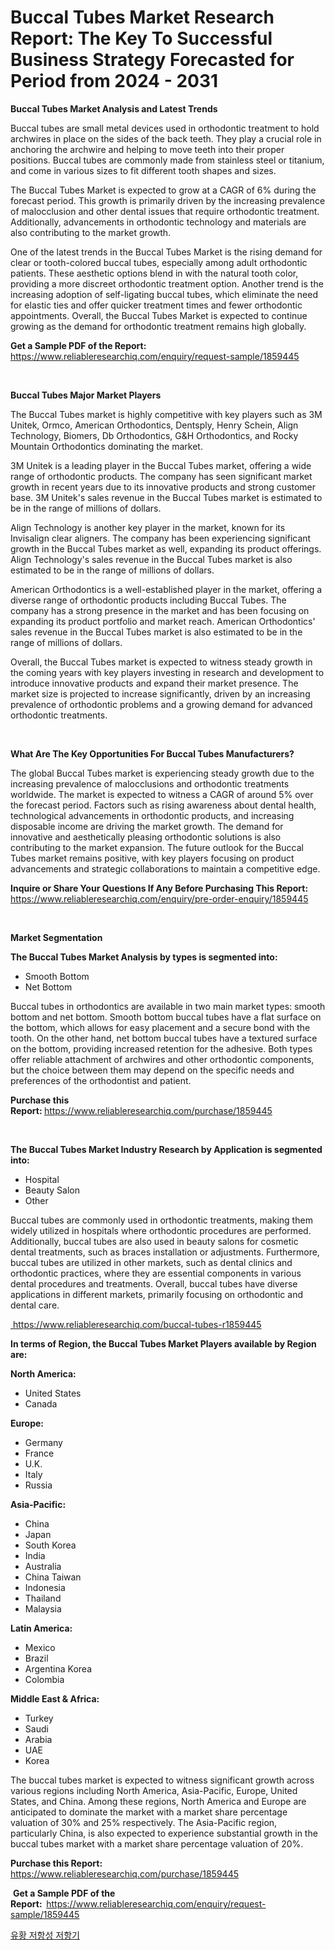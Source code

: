 <p><h1>Buccal Tubes Market Research Report: The Key To Successful Business Strategy Forecasted for Period from 2024 - 2031</h1></p><p><strong>Buccal Tubes Market Analysis and Latest Trends</strong></p>
<p><p>Buccal tubes are small metal devices used in orthodontic treatment to hold archwires in place on the sides of the back teeth. They play a crucial role in anchoring the archwire and helping to move teeth into their proper positions. Buccal tubes are commonly made from stainless steel or titanium, and come in various sizes to fit different tooth shapes and sizes.</p><p>The Buccal Tubes Market is expected to grow at a CAGR of 6% during the forecast period. This growth is primarily driven by the increasing prevalence of malocclusion and other dental issues that require orthodontic treatment. Additionally, advancements in orthodontic technology and materials are also contributing to the market growth.</p><p>One of the latest trends in the Buccal Tubes Market is the rising demand for clear or tooth-colored buccal tubes, especially among adult orthodontic patients. These aesthetic options blend in with the natural tooth color, providing a more discreet orthodontic treatment option. Another trend is the increasing adoption of self-ligating buccal tubes, which eliminate the need for elastic ties and offer quicker treatment times and fewer orthodontic appointments. Overall, the Buccal Tubes Market is expected to continue growing as the demand for orthodontic treatment remains high globally.</p></p>
<p><strong>Get a Sample PDF of the Report:&nbsp;</strong> <a href="https://www.reliableresearchiq.com/enquiry/request-sample/1859445">https://www.reliableresearchiq.com/enquiry/request-sample/1859445</a></p>
<p>&nbsp;</p>
<p><strong>Buccal Tubes Major Market Players</strong></p>
<p><p>The Buccal Tubes market is highly competitive with key players such as 3M Unitek, Ormco, American Orthodontics, Dentsply, Henry Schein, Align Technology, Biomers, Db Orthodontics, G&H Orthodontics, and Rocky Mountain Orthodontics dominating the market. </p><p>3M Unitek is a leading player in the Buccal Tubes market, offering a wide range of orthodontic products. The company has seen significant market growth in recent years due to its innovative products and strong customer base.  3M Unitek's sales revenue in the Buccal Tubes market is estimated to be in the range of millions of dollars.</p><p>Align Technology is another key player in the market, known for its Invisalign clear aligners. The company has been experiencing significant growth in the Buccal Tubes market as well, expanding its product offerings. Align Technology's sales revenue in the Buccal Tubes market is also estimated to be in the range of millions of dollars.</p><p>American Orthodontics is a well-established player in the market, offering a diverse range of orthodontic products including Buccal Tubes. The company has a strong presence in the market and has been focusing on expanding its product portfolio and market reach. American Orthodontics' sales revenue in the Buccal Tubes market is also estimated to be in the range of millions of dollars.</p><p>Overall, the Buccal Tubes market is expected to witness steady growth in the coming years with key players investing in research and development to introduce innovative products and expand their market presence. The market size is projected to increase significantly, driven by an increasing prevalence of orthodontic problems and a growing demand for advanced orthodontic treatments.</p></p>
<p>&nbsp;</p>
<p><strong>What Are The Key Opportunities For Buccal Tubes Manufacturers?</strong></p>
<p><p>The global Buccal Tubes market is experiencing steady growth due to the increasing prevalence of malocclusions and orthodontic treatments worldwide. The market is expected to witness a CAGR of around 5% over the forecast period. Factors such as rising awareness about dental health, technological advancements in orthodontic products, and increasing disposable income are driving the market growth. The demand for innovative and aesthetically pleasing orthodontic solutions is also contributing to the market expansion. The future outlook for the Buccal Tubes market remains positive, with key players focusing on product advancements and strategic collaborations to maintain a competitive edge.</p></p>
<p><strong>Inquire or Share Your Questions If Any Before Purchasing This Report:</strong> <a href="https://www.reliableresearchiq.com/enquiry/pre-order-enquiry/1859445">https://www.reliableresearchiq.com/enquiry/pre-order-enquiry/1859445</a></p>
<p>&nbsp;</p>
<p><strong>Market Segmentation</strong></p>
<p><strong>The Buccal Tubes Market Analysis by types is segmented into:</strong></p>
<p><ul><li>Smooth Bottom</li><li>Net Bottom</li></ul></p>
<p><p>Buccal tubes in orthodontics are available in two main market types: smooth bottom and net bottom. Smooth bottom buccal tubes have a flat surface on the bottom, which allows for easy placement and a secure bond with the tooth. On the other hand, net bottom buccal tubes have a textured surface on the bottom, providing increased retention for the adhesive. Both types offer reliable attachment of archwires and other orthodontic components, but the choice between them may depend on the specific needs and preferences of the orthodontist and patient.</p></p>
<p><strong>Purchase this Report:&nbsp;</strong><a href="https://www.reliableresearchiq.com/purchase/1859445">https://www.reliableresearchiq.com/purchase/1859445</a></p>
<p>&nbsp;</p>
<p><strong>The Buccal Tubes Market Industry Research by Application is segmented into:</strong></p>
<p><ul><li>Hospital</li><li>Beauty Salon</li><li>Other</li></ul></p>
<p><p>Buccal tubes are commonly used in orthodontic treatments, making them widely utilized in hospitals where orthodontic procedures are performed. Additionally, buccal tubes are also used in beauty salons for cosmetic dental treatments, such as braces installation or adjustments. Furthermore, buccal tubes are utilized in other markets, such as dental clinics and orthodontic practices, where they are essential components in various dental procedures and treatments. Overall, buccal tubes have diverse applications in different markets, primarily focusing on orthodontic and dental care.</p></p>
<p><a href="https://www.reliableresearchiq.com/buccal-tubes-r1859445">&nbsp;https://www.reliableresearchiq.com/buccal-tubes-r1859445</a></p>
<p><strong>In terms of Region, the Buccal Tubes Market Players available by Region are:</strong></p>
<p>
    <p> <strong> North America: </strong>
        <ul>
            <li>United States</li>
            <li>Canada</li>
        </ul>
        </p> 
    <p> <strong> Europe: </strong>
        <ul>
            <li>Germany</li>
            <li>France</li>
            <li>U.K.</li>
            <li>Italy</li>
            <li>Russia</li>
        </ul>
        </p> 
    <p> <strong> Asia-Pacific: </strong>
        <ul>
            <li>China</li>
            <li>Japan</li>
            <li>South Korea</li>
            <li>India</li>
            <li>Australia</li>
            <li>China Taiwan</li>
            <li>Indonesia</li>
            <li>Thailand</li>
            <li>Malaysia</li>
        </ul>
        </p> 
    <p> <strong> Latin America: </strong>
        <ul>
            <li>Mexico</li>
            <li>Brazil</li>
            <li>Argentina Korea</li>
            <li>Colombia</li>
        </ul>
        </p> 
    <p> <strong> Middle East & Africa: </strong>
        <ul>
            <li>Turkey</li>
            <li>Saudi</li>
            <li>Arabia</li>
            <li>UAE</li>
            <li>Korea</li>
        </ul>
    </p>
    </p>
<p><p>The buccal tubes market is expected to witness significant growth across various regions including North America, Asia-Pacific, Europe, United States, and China. Among these regions, North America and Europe are anticipated to dominate the market with a market share percentage valuation of 30% and 25% respectively. The Asia-Pacific region, particularly China, is also expected to experience substantial growth in the buccal tubes market with a market share percentage valuation of 20%.</p></p>
<p><strong>Purchase this Report: </strong><a href="https://www.reliableresearchiq.com/purchase/1859445">https://www.reliableresearchiq.com/purchase/1859445</a></p>
<p>&nbsp;<strong>Get a Sample PDF of the Report:&nbsp;&nbsp;</strong><a href="https://www.reliableresearchiq.com/enquiry/request-sample/1859445">https://www.reliableresearchiq.com/enquiry/request-sample/1859445</a></p>
<p><strong></strong></p>
<p><p><a href="https://github.com/hxzi07639916/Market-Research-Report-List-3/blob/main/755955874259.md">유황 저항성 저항기</a></p></p>